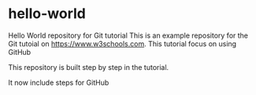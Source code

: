 # hello-world
Hello World repository for Git tutorial
This is an example repository for the Git tutoial on https://www.w3schools.com.
This tutorial focus on using GitHub

This repository is built step by step in the tutorial.

It now include steps for GitHub
